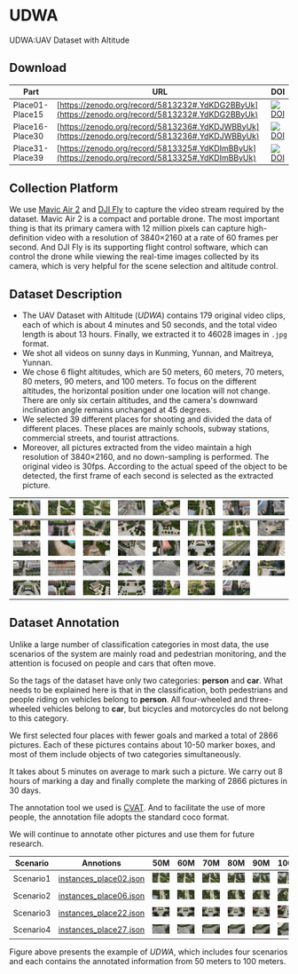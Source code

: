 # UDWA
UDWA:UAV Dataset with Altitude



## Download

| Part | URL | DOI |
| --- | --- | --- |
| Place01-Place15 | [https://zenodo.org/record/5813232#.YdKDG2BByUk](https://zenodo.org/record/5813232#.YdKDG2BByUk) | [![DOI](https://zenodo.org/badge/DOI/10.5281/zenodo.5813232.svg)](https://doi.org/10.5281/zenodo.5813232) |
| Place16-Place30 | [https://zenodo.org/record/5813236#.YdKDJWBByUk](https://zenodo.org/record/5813236#.YdKDJWBByUk) | [![DOI](https://zenodo.org/badge/DOI/10.5281/zenodo.5813236.svg)](https://doi.org/10.5281/zenodo.5813236) |
| Place31-Place39 | [https://zenodo.org/record/5813325#.YdKDImBByUk](https://zenodo.org/record/5813325#.YdKDImBByUk) | [![DOI](https://zenodo.org/badge/DOI/10.5281/zenodo.5813325.svg)](https://doi.org/10.5281/zenodo.5813325) |



## Collection Platform

We use [Mavic Air 2](https://www.dji.com/mavic-air-2) and [DJI Fly](https://www.dji.com/dji-fly) to capture the video stream required by the dataset. Mavic Air 2 is a compact and portable drone. The most important thing is that its primary camera with 12 million pixels can capture high-definition video with a resolution of 3840×2160 at a rate of 60 frames per second. And DJI Fly is its supporting flight control software, which can control the drone while viewing the real-time images collected by its camera, which is very helpful for the scene selection and altitude control. 



## Dataset Description

- The UAV Dataset with Altitude (*UDWA*) contains 179 original video clips, each of which is about 4 minutes and 50 seconds, and the total video length is about 13 hours. Finally, we extracted it to 46028 images in `.jpg` format.
- We shot all videos on sunny days in Kunming, Yunnan, and Maitreya, Yunnan.
- We chose 6 flight altitudes, which are 50 meters, 60 meters, 70 meters, 80 meters, 90 meters, and 100 meters. To focus on the different altitudes, the horizontal position under one location will not change. There are only six certain altitudes, and the camera's downward inclination angle remains unchanged at 45 degrees.
- We selected 39 different places for shooting and divided the data of different places. These places are mainly schools, subway stations, commercial streets, and tourist attractions.  
- Moreover, all pictures extracted from the video maintain a high resolution of 3840×2160, and no down-sampling is performed. The original video is 30fps. According to the actual speed of the object to be detected, the first frame of each second is selected as the extracted picture. 

| ![place01](/assets/images/raw/place01-50M-DJI_0271-00001.jpg) | ![place02](/assets/images/raw/place02-50M-DJI_0276-00117.jpg) | ![place03](/assets/images/raw/place03-50M-DJI_0276-00273.jpg) | ![place04](/assets/images/raw/place04-50M-DJI_0281-00001.jpg) | ![place05](/assets/images/raw/place05-50M-DJI_0286-00011.jpg) | ![place06](/assets/images/raw/place06-50M-DJI_0291-00090.jpg) | ![place07](/assets/images/raw/place07-50M-DJI_0296-00001.jpg) | ![place08](/assets/images/raw/place08-50M-DJI_0301-00001.jpg) |
| :---: | :---: | :---: | :---: | :---: | :---: | :---: | :---: |
| ![place09](/assets/images/raw/place09-50M-DJI_0303-00001.jpg) | ![place10](/assets/images/raw/place10-50M-DJI_0308-00001.jpg) | ![place11](/assets/images/raw/place11-50M-DJI_0313-00001.jpg) | ![place12](/assets/images/raw/place12-50M-DJI_0318-00001.jpg) | ![place13](/assets/images/raw/place13-50M-DJI_0323-00001.jpg) | ![place14](/assets/images/raw/place14-50M-DJI_0329-00001.jpg) | ![place15](/assets/images/raw/place15-50M-DJI_0334-00001.jpg) | ![place16](/assets/images/raw/place16-50M-DJI_0339-00001.jpg) |
| ![place17](/assets/images/raw/place17-50M-DJI_0344-00001.jpg) | ![place18](/assets/images/raw/place18-50M-DJI_0348-00001.jpg) | ![place19](/assets/images/raw/place19-50M-DJI_0352-00001.jpg) | ![place20](/assets/images/raw/place20-50M-DJI_0357-00001.jpg) | ![place21](/assets/images/raw/place21-50M-DJI_0362-00001.jpg) | ![place22](/assets/images/raw/place22-50M-DJI_0367-00003.jpg) | ![place23](/assets/images/raw/place23-50M-DJI_0373-00001.jpg) | ![place24](/assets/images/raw/place24-50M-DJI_0377-00001.jpg) |
| ![place25](/assets/images/raw/place25-50M-DJI_0383-00001.jpg) | ![place26](/assets/images/raw/place26-50M-DJI_0388-00001.jpg) | ![place27](/assets/images/raw/place27-50M-DJI_0392-00001.jpg) | ![place28](/assets/images/raw/place28-50M-DJI_0397-00001.jpg) | ![place29](/assets/images/raw/place29-50M-DJI_0402-00001.jpg) | ![place30](/assets/images/raw/place30-50M-DJI_0407-00001.jpg) | ![place31](/assets/images/raw/place31-50M-DJI_0411-00001.jpg) | ![place32](/assets/images/raw/place32-50M-DJI_0415-00001.jpg) |
| ![place33](/assets/images/raw/place33-50M-DJI_0420-00001.jpg) | ![place34](/assets/images/raw/place34-50M-DJI_0425-00001.jpg) | ![place35](/assets/images/raw/place35-50M-DJI_0430-00001.jpg) | ![place36](/assets/images/raw/place36-50M-DJI_0434-00001.jpg) | ![place37](/assets/images/raw/place37-50M-DJI_0438-00001.jpg) | ![place38](/assets/images/raw/place38-50M-DJI_0443-00001.jpg) | ![place39](/assets/images/raw/place39-50M-DJI_0447-00001.jpg) |  |


## Dataset Annotation

Unlike a large number of classification categories in most data, the use scenarios of the system are mainly road and pedestrian monitoring, and the attention is focused on people and cars that often move.

So the tags of the dataset have only two categories: **person** and **car**. What needs to be explained here is that in the classification, both pedestrians and people riding on vehicles belong to **person**. All four-wheeled and three-wheeled vehicles belong to **car**, but bicycles and motorcycles do not belong to this category. 

We first selected four places with fewer goals and marked a total of 2866 pictures. Each of these pictures contains about 10-50 marker boxes, and most of them include objects of two categories simultaneously.

It takes about 5 minutes on average to mark such a picture. We carry out 8 hours of marking a day and finally complete the marking of 2866 pictures in 30 days.

The annotation tool we used is [CVAT](https://github.com/openvinotoolkit/cvat). And to facilitate the use of more people, the annotation file adopts the standard coco format.

We will continue to annotate other pictures and use them for future research. 


| Scenario | Annotions | 50M | 60M | 70M | 80M | 90M | 100M |
| :---: | :---: | :---: | :---: | :---: | :---: | :---: | :---: |
| Scenario1 | [instances_place02.json](annotations/instances_place02.json) | ![Scenario1-50m](/assets/images/annotated/place02-50M-DJI_0276-00121.jpg.jpg) | ![Scenario1-60m](/assets/images/annotated/place02-60M-DJI_0275-00058.jpg.jpg) |  ![Scenario1-70m](/assets/images/annotated/place02-70M-DJI_0274-00287.jpg.jpg) |  ![Scenario1-80m](/assets/images/annotated/place02-80M-DJI_0274-00179.jpg.jpg) |  ![Scenario1-90m](/assets/images/annotated/place02-90M-DJI_0274-00026.jpg.jpg) |  ![Scenario1-100m](/assets/images/annotated/place02-100M-DJI_0274-00016.jpg.jpg) |
| Scenario2 | [instances_place06.json](annotations/instances_place06.json) | ![Scenario2-50m](/assets/images/annotated/place06-50M-DJI_0295-00182.jpg.jpg) | ![Scenario2-60m](/assets/images/annotated/place06-60M-DJI_0292-00021.jpg.jpg) |  ![Scenario2-70m](/assets/images/annotated/place06-70M-DJI_0294-00263.jpg.jpg) |  ![Scenario2-80m](/assets/images/annotated/place06-80M-DJI_0294-00215.jpg.jpg) |  ![Scenario2-90m](/assets/images/annotated/place06-90M-DJI_0293-00136.jpg.jpg) |  ![Scenario2-100m](/assets/images/annotated/place06-100M-DJI_0294-00060.jpg.jpg) |
| Scenario3 | [instances_place22.json](annotations/instances_place22.json) | ![Scenario3-50m](/assets/images/annotated/place22-50M-DJI_0367-00184.jpg.jpg) | ![Scenario3-60m](/assets/images/annotated/place22-60M-DJI_0367-00254.jpg.jpg) |  ![Scenario3-70m](/assets/images/annotated/place22-70M-DJI_0368-00183.jpg.jpg) |  ![Scenario3-80m](/assets/images/annotated/place22-80M-DJI_0369-00276.jpg.jpg) |  ![Scenario3-90m](/assets/images/annotated/place22-90M-DJI_0370-00164.jpg.jpg) |  ![Scenario3-100m](/assets/images/annotated/place22-100M-DJI_0371-00077.jpg.jpg) |
| Scenario4 | [instances_place27.json](annotations/instances_place27.json) | ![Scenario4-50m](/assets/images/annotated/place27-50M-DJI_0392-00078.jpg.jpg) | ![Scenario4-60m](/assets/images/annotated/place27-60M-DJI_0392-00255.jpg.jpg) |  ![Scenario4-70m](/assets/images/annotated/place27-70M-DJI_0393-00154.jpg.jpg) |  ![Scenario4-80m](/assets/images/annotated/place27-80M-DJI_0394-00121.jpg.jpg) |  ![Scenario4-90m](/assets/images/annotated/place27-90M-DJI_0394-00269.jpg.jpg) |  ![Scenario4-100m](/assets/images/annotated/place27-100M-DJI_0395-00279.jpg.jpg) |


Figure above presents the example of *UDWA*, which includes four scenarios and each contains the annotated information from 50 meters to 100 meters.
